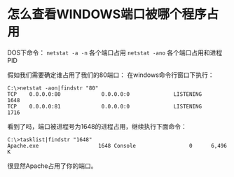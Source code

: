 # 怎么查看WINDOWS端口被哪个程序占用

DOS下命令：
`netstat -a -n`  各个端口占用
`netstat -ano`   各个端口占用和进程PID


假如我们需要确定谁占用了我们的80端口：
在windows命令行窗口下执行：
```CMD
C:\>netstat -aon|findstr "80"
TCP    0.0.0.0:80             0.0.0.0:0              LISTENING       1648
TCP    0.0.0.0:81             0.0.0.0:0              LISTENING       1716
```
看到了吗，端口被进程号为1648的进程占用，继续执行下面命令：
```CMD
C:\>tasklist|findstr "1648"
Apache.exe                   1648 Console                 0      6,496 K
```
很显然Apache占用了你的端口。